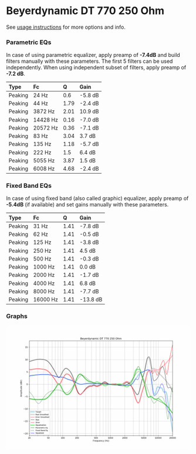# Beyerdynamic DT 770 250 Ohm
See [usage instructions](https://github.com/jaakkopasanen/AutoEq#usage) for more options and info.

### Parametric EQs
In case of using parametric equalizer, apply preamp of **-7.4dB** and build filters manually
with these parameters. The first 5 filters can be used independently.
When using independent subset of filters, apply preamp of **-7.2 dB**.

| Type    | Fc       |    Q | Gain    |
|:--------|:---------|:-----|:--------|
| Peaking | 24 Hz    | 0.6  | -5.8 dB |
| Peaking | 44 Hz    | 1.79 | -2.4 dB |
| Peaking | 3872 Hz  | 2.01 | 10.9 dB |
| Peaking | 14428 Hz | 0.16 | -7.0 dB |
| Peaking | 20572 Hz | 0.36 | -7.1 dB |
| Peaking | 83 Hz    | 3.04 | 3.7 dB  |
| Peaking | 135 Hz   | 1.18 | -5.7 dB |
| Peaking | 222 Hz   | 1.5  | 6.4 dB  |
| Peaking | 5055 Hz  | 3.87 | 1.5 dB  |
| Peaking | 6008 Hz  | 4.68 | -2.4 dB |

### Fixed Band EQs
In case of using fixed band (also called graphic) equalizer, apply preamp of **-5.4dB**
(if available) and set gains manually with these parameters.

| Type    | Fc       |    Q | Gain     |
|:--------|:---------|:-----|:---------|
| Peaking | 31 Hz    | 1.41 | -7.8 dB  |
| Peaking | 62 Hz    | 1.41 | -0.5 dB  |
| Peaking | 125 Hz   | 1.41 | -3.8 dB  |
| Peaking | 250 Hz   | 1.41 | 4.5 dB   |
| Peaking | 500 Hz   | 1.41 | -0.3 dB  |
| Peaking | 1000 Hz  | 1.41 | 0.0 dB   |
| Peaking | 2000 Hz  | 1.41 | -1.7 dB  |
| Peaking | 4000 Hz  | 1.41 | 6.8 dB   |
| Peaking | 8000 Hz  | 1.41 | -7.7 dB  |
| Peaking | 16000 Hz | 1.41 | -13.8 dB |

### Graphs
![](./Beyerdynamic%20DT%20770%20250%20Ohm.png)